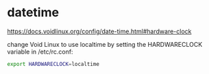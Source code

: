 # datetime

https://docs.voidlinux.org/config/date-time.html#hardware-clock

change Void Linux to use localtime by setting the HARDWARECLOCK variable in /etc/rc.conf:

```sh
export HARDWARECLOCK=localtime
```
